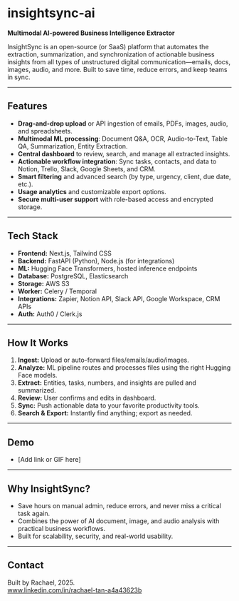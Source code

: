 # insightsync-ai

**Multimodal AI-powered Business Intelligence Extractor**

InsightSync is an open-source (or SaaS) platform that automates the extraction, summarization, and synchronization of actionable business insights from all types of unstructured digital communication—emails, docs, images, audio, and more. Built to save time, reduce errors, and keep teams in sync.

---

## Features

- **Drag-and-drop upload** or API ingestion of emails, PDFs, images, audio, and spreadsheets.
- **Multimodal ML processing**: Document Q&A, OCR, Audio-to-Text, Table QA, Summarization, Entity Extraction.
- **Central dashboard** to review, search, and manage all extracted insights.
- **Actionable workflow integration**: Sync tasks, contacts, and data to Notion, Trello, Slack, Google Sheets, and CRM.
- **Smart filtering** and advanced search (by type, urgency, client, due date, etc.).
- **Usage analytics** and customizable export options.
- **Secure multi-user support** with role-based access and encrypted storage.

---

## Tech Stack

- **Frontend:** Next.js, Tailwind CSS
- **Backend:** FastAPI (Python), Node.js (for integrations)
- **ML:** Hugging Face Transformers, hosted inference endpoints
- **Database:** PostgreSQL, Elasticsearch
- **Storage:** AWS S3
- **Worker:** Celery / Temporal
- **Integrations:** Zapier, Notion API, Slack API, Google Workspace, CRM APIs
- **Auth:** Auth0 / Clerk.js

---

## How It Works

1. **Ingest:** Upload or auto-forward files/emails/audio/images.
2. **Analyze:** ML pipeline routes and processes files using the right Hugging Face models.
3. **Extract:** Entities, tasks, numbers, and insights are pulled and summarized.
4. **Review:** User confirms and edits in dashboard.
5. **Sync:** Push actionable data to your favorite productivity tools.
6. **Search & Export:** Instantly find anything; export as needed.

---

## Demo

- [Add link or GIF here]

---

## Why InsightSync?

- Save hours on manual admin, reduce errors, and never miss a critical task again.
- Combines the power of AI document, image, and audio analysis with practical business workflows.
- Built for scalability, security, and real-world usability.


---

## Contact

Built by Rachael, 2025.  
www.linkedin.com/in/rachael-tan-a4a43623b

